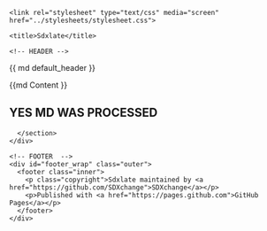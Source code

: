 <!DOCTYPE html>
<html>

  <head>
    <meta charset='utf-8'>
    <meta http-equiv="X-UA-Compatible" content="chrome=1">
    <meta name="description" content="Sdxlate : Xmile Translators and Related Development Tools ">

    <link rel="stylesheet" type="text/css" media="screen" href="../stylesheets/stylesheet.css">

    <title>Sdxlate</title>
  </head>

  <body>


    <!-- HEADER -->
{{ md default_header }}
    <!-- MAIN CONTENT -->
    <div id="main_content_wrap" class="outer">
      <section id="main_content" class="inner">

{{md  Content }}

# YES MD WAS PROCESSED

      </section>
    </div>

    <!-- FOOTER  -->
    <div id="footer_wrap" class="outer">
      <footer class="inner">
        <p class="copyright">Sdxlate maintained by <a href="https://github.com/SDXchange">SDXchange</a></p>
        <p>Published with <a href="https://pages.github.com">GitHub Pages</a></p>
      </footer>
    </div>
</body>
</html>